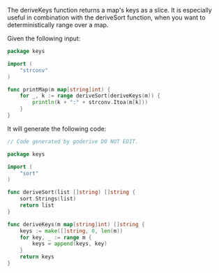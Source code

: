 The deriveKeys function returns a map's keys as a slice.
It is especially useful in combination with the deriveSort function, when you want to deterministically range over a map.

Given the following input:

```go
package keys

import (
	"strconv"
)

func printMap(m map[string]int) {
	for _, k := range deriveSort(deriveKeys(m)) {
		println(k + ":" + strconv.Itoa(m[k]))
	}
}
```

It will generate the following code:

```go
// Code generated by goderive DO NOT EDIT.

package keys

import (
	"sort"
)

func deriveSort(list []string) []string {
	sort.Strings(list)
	return list
}

func deriveKeys(m map[string]int) []string {
	keys := make([]string, 0, len(m))
	for key, _ := range m {
		keys = append(keys, key)
	}
	return keys
}
```